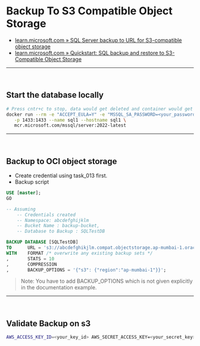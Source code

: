 # Backup To S3 Compatible Object Storage

- [learn.microsoft.com » SQL Server backup to URL for S3-compatible object storage](https://learn.microsoft.com/en-us/sql/relational-databases/backup-restore/sql-server-backup-to-url-s3-compatible-object-storage?view=sql-server-ver16)
- [learn.microsoft.com » Quickstart: SQL backup and restore to S3-Compatible Object Storage](https://learn.microsoft.com/en-us/sql/relational-databases/tutorial-sql-server-backup-and-restore-to-s3?view=sql-server-ver16&tabs=SSMS)

---

<br>

## Start the database locally

```bash
# Press cntr+c to stop, data would get deleted and container would get removed
docker run --rm -e "ACCEPT_EULA=Y" -e "MSSQL_SA_PASSWORD=<your_password>" \
   -p 1433:1433 --name sql1 --hostname sql1 \
   mcr.microsoft.com/mssql/server:2022-latest
```

---

<br>

## Backup to OCI object storage

- Create credential using task_013 first.
- Backup script

```sql
USE [master];
GO

-- Assuming
    -- Credentials created
    -- Namespace: abcdefghijklm
    -- Bucket Name : backup-bucket,
    -- Database to Backup : SQLTestDB

BACKUP DATABASE [SQLTestDB]
TO      URL = 's3://abcdefghikjlm.compat.objectstorage.ap-mumbai-1.oraclecloud.com:443/backup-bucket/SQLTestDB.bak'
WITH    FORMAT /* overwrite any existing backup sets */
,       STATS = 10
,       COMPRESSION
,       BACKUP_OPTIONS = '{"s3": {"region":"ap-mumbai-1"}}';
```

> Note: You have to add BACKUP_OPTIONS which is not given explicitly in the documentation example.

---

<br>

## Validate Backup on s3

```bash
AWS_ACCESS_KEY_ID=<your_key_id> AWS_SECRET_ACCESS_KEY=<your_secret_key> aws s3 ls  s3://backup-bucket --endpoint-url https://abcdefghikjlm.compat.objectstorage.ap-mumbai-1.oraclecloud.com --region ap-mumbai-1 
```
